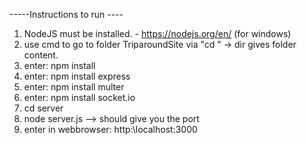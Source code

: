 -----Instructions to run ----


1. NodeJS must be installed. - https://nodejs.org/en/ (for windows)
2. use cmd to go to folder TriparoundSite via "cd <Pfad>" -> dir gives folder content.
3. enter: npm install
4. enter: npm install express
5. enter: npm install multer
6. enter: npm install socket.io
7. cd server
8. node server.js --> should give you the port
9. enter in webbrowser: http:\\localhost:3000
